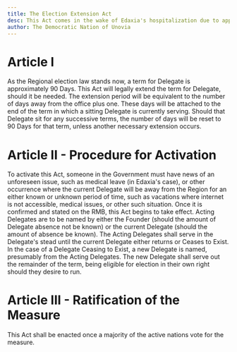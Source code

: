 ```yaml
---
title: The Election Extension Act
desc: This Act comes in the wake of Edaxia's hospitalization due to appendix issues, though it has been in consideration since the first activation of an Acting Delegate during Unovia's 2nd Term, December 2014. It will cover what this act is designed to do, the procedure for activation, and finally put a standard for ratification.
author: The Democratic Nation of Unovia
---
```


# Article I

As the Regional election law stands now, a term for Delegate is approximately 90 Days. This Act will legally extend the term for Delegate, should it be needed. The extension period will be equivalent to the number of days away from the office plus one. These days will be attached to the end of the term in which a sitting Delegate is currently serving. Should that Delegate sit for any successive terms, the number of days will be reset to 90 Days for that term, unless another necessary extension occurs.

# Article II - Procedure for Activation

To activate this Act, someone in the Government must have news of an unforeseen issue, such as medical leave (in Edaxia's case), or other occurrence where the current Delegate will be away from the Region for an either known or unknown period of time, such as vacations where internet is not accessible, medical issues, or other such situation. Once it is confirmed and stated on the RMB, this Act begins to take effect. Acting Delegates are to be named by either the Founder (should the amount of Delegate absence not be known) or the current Delegate (should the amount of absence be known). The Acting Delegates shall serve in the Delegate's stead until the current Delegate either returns or Ceases to Exist. In the case of a Delegate Ceasing to Exist, a new Delegate is named, presumably from the Acting Delegates. The new Delegate shall serve out the remainder of the term, being eligible for election in their own right should they desire to run.

# Article III - Ratification of the Measure

This Act shall be enacted once a majority of the active nations vote for the measure.
